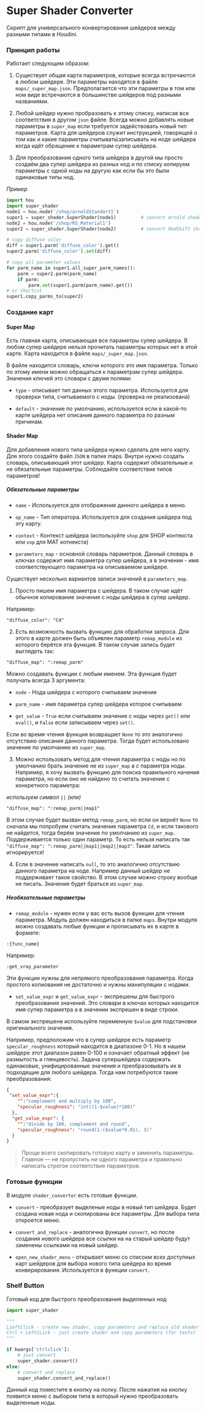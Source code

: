 # Super Shader Converter

Скрипт для универсального конвертирования шейдеров между разными типами в Houdini.

### Принцип работы

Работает следующим образом:

1. Существует общая карта параметров, которые всегда встречаются в любом шейдере.
Эти параметры находятся в файле `maps/_super_map.json`. Предполагается что эти параметры в том или ном виде встречаются
в большинстве шейдеров под разными названиями. 

2. Любой шейдер нужно пробразовать к этому списку, написав все соответствия в другом `json` файле. 
Всегда можно добавлять новые параметры в `super_map` если требуется задействовать новый тип параметров.
Карта для шейдеров служит инструкцией, говорящей о том как и какие параметры считывать\записывать на ноде шейдера когда идёт обращение к параметрам супер шейдера.

3. Для преобразования одного типа шейдера в другой мы просто создаём два супер шейдера из разных нод и по списку копируем параметры с одной ноды на другую как если бы это были одинаковые типы нод.
 
_Пример_

```python
import hou
import super_shader
node1 = hou.node('/shop/arnoldStandart1')    
super1 = super_shader.SuperShader(node1)         # convert Arnold shader to SuperShader
node2 = hou.node('/shop/RS_Material1')    
super2 = super_shader.SuperShader(node2)         # convert RedShift shader to SuperShader

# copy diffuse color
diff = super1.parm('diffuse_color').get()
super2.parm('diffuse_color').set(diff)

# copy all parameter values
for parm_name in super1.all_super_parm_names():
    parm = super2.parm(parm_name)
    if parm:
        parm.set(super1.parm(parm_name).get())
# or shortcut
super1.copy_parms_to(super2)
```

### Создание карт

#### Super Map

Есть главная карта, описывающая все параметры супер шейдера. В любом супер шейдере нельзя прочитать параметры которых нет в этой карте.
Карта находится в файле `maps/_super_map.json`.

В файле находится словарь, ключи которого это имя параметра. Только по этому имени можно обращаться к параметрам супер шейдера.
Значения ключей это словари с двумя полями: 

- `type` - описывает тип данных этого параметра. Используется для проверки типа, считываемого с ноды. (проверка не реализована)
  
- `default` - значение по умолчанию, используется если в какой-то карте шейдера нет описания данного параметра по разным причинам.

#### Shader Map

Для добавления нового типа шейдера нужно сделать для него карту.
Для этого создайте файл `JSON` в папке maps. Внутри нужно создать словарь, описывающий этот шейдер.
Карта содержит обязательные и не обязательные параметры. Соблюдайте соответствие типов параметров!

##### Обязательные параметры

- `name` - Используется для отображения данного шейдера в меню.

- `op_name` - Тип оператора. Используется для создания шейдера под эту карту.

- `context` - Контекст шейдера (используйте `shop` для SHOP контекста или `vop` для MAT котнекста)

- `parameters_map` - основной словарь параметров. Данный словарь в ключах содержит имя параметра супер шейдера, а в значении - имя соответствующего параметра на описываемом шейдере.

Существует несколько вариантов записи значений в `parameters_map`.

1. Просто пишем имя параметра с шейдера. В таком случае идёт обычное копирование значения с ноды шейдера в супер шейдер.

Например: 

`"diffuse_color": "Cd"`

2. Есть возможность вызвать функцию для обработки запроса. Для этого в карте должен быть объявлен параметр `remap_module`
из которого берётся эта функция. В таком случае запись будет выглядеть так:

`"diffuse_map": ":remap_parm"`

Можно создавать функции с любым именем. Эта функция будет получать всегда 3 аргумента:

- `node` - Нода шейдера с которого считываем значение

- `parm_name` - имя параметра супер шейдера которое считываем
 
- `get_value` - `True` если считываем значение с ноды через `get()` или `eval()`, и `False` если записываем через `set()`.

Если во время чтения функция возвращает `None` то это аналогично отсутствию описания данного параметра. Тогда будет использовано значение по умолчанию из `super_map`.

3. Можно использовать метод для чтения параметра с ноды но по умолчанию брать значение не из `super_map` а с параметра ноды. 
Например, я хочу вызвать функцию для поиска правильного начения параметра, но если оно не найдено то считать значение с конкретного параметра:

_используем символ `||` (или)_

`"diffuse_map": ":remap_parm||map1"`

В этом случае будет вызван метод `remap_parm`, но если он вернёт `None` то сначала мы попробуем считать значение параметра `Cd`, и если такового не найдется, тогда берём значение по умолчанию из `super_map`.
Поддерживается только один параметр. То есть нельзя написать так `"diffuse_map": ":remap_parm||map1||map2||map3"`. Такая запись игнорируется!

4. Если в значение написать `null`, то это аналогично отсутствию данного параметра на ноде. 
Например данный шейдер не поддерживает такое свойство. В этом случае можно строку вообще не писать. Значение будет браться из `super_map`.

##### Необязательные параметры

- `remap_module` - нужен если у вас есть вызов функции для чтения параметра. Модуль должен находиться в папке `maps`. Внутри модуля можно создавать любые функции и прописывать их в карте в формате:

`:{func_name}`

Например:

`:get_vray_parameter`

Эти функции нужны для непрямого преобразования параметра. Когда простого копиования не достаточно и нужны манипуляции с нодами.

- `set_value_expr` и `get_value_expr` - экспрешены для быстрого преобразования значений. Это словари в ключах которых находится имя супер параметра а в значении экспрешен в виде строки.

В самом экспрешене используйте переменную `$value` для подстановки оригинального значения.

Например, предположим что в супер шейдере есть параметр `specular_roughness` который находится в диапазоне 0-1. Но в нашем шейдере этот диапазон равен 0-100 и означает обратный эффект (не размытость а глянцевость). Задача супершейдера содержать одинаковые, унифицированные значения и преобразовывать их в подходящие для любого шейдера.
Тогда нам потребуются такие преобразования:

```json
{
 "set_value_expr":{
    "":"complement and multiply by 100",
    "specular_roughness": "int((1-$value)*100)" 
  },
  "get_value_expr": {
    "":"divide by 100, complement and round",
    "specular_roughness": "round(1-($value*0.01), 3)"
  }
}
```

> Проще всего скопировать готовую карту и заменить параметры. 
> Главное — не пропустить ни одного параметра и правильно написать строгое соответствие параметров.
    

### Готовые функции

В модуле `shader_converter` есть готовые функции.

- `convert` - преобразует выделеные ноды в новый тип шейдера. Будет создана новая нода и скопированы все параметры. Для выбора типа откроется меню.

- `convert_and_replace` - аналогична функции `convert`, но после создания нового шейдера все ссылки на на старый шейдер будут заменены ссылками на новый шейдер.

- `open_new_shader_menu` - открывает меню со списокм всех доступных карт шейдеров для выбора нового типа шейдера во время конверирования. Используется в функции `convert`.

### Shelf Button

Готовый код для быстрого преобразования выделенных нод

```python
import super_shader

"""
LieftClick - create new shader, copy parameters and replace old shader
Ctrl + LeftCLick - just create shader and copy parameters (for tests)
"""

if kwargs['ctrlclick']:
    # just convert
    super_shader.convert()
else:
    # convert and replace
    super_shader.convert_and_replace()
```

Данный код поместите в кнопку на полку. После нажатия на кнопку появится меню с выбором типа в который нужно преобразовать выделенные ноды.
